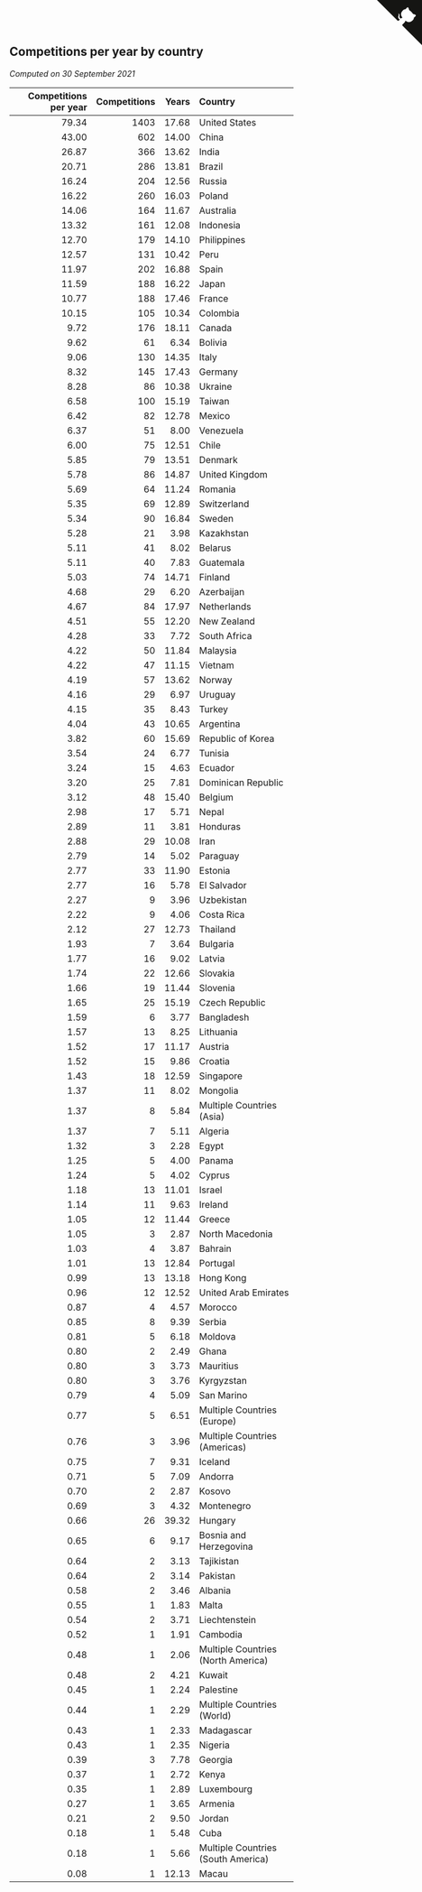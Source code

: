 ## Competitions per year by country

*Computed on 30 September 2021*

| Competitions per year | Competitions | Years | Country |
| ---: | ---: | ---: | :--- |
| 79.34 | 1403 | 17.68 | United States |
| 43.00 | 602 | 14.00 | China |
| 26.87 | 366 | 13.62 | India |
| 20.71 | 286 | 13.81 | Brazil |
| 16.24 | 204 | 12.56 | Russia |
| 16.22 | 260 | 16.03 | Poland |
| 14.06 | 164 | 11.67 | Australia |
| 13.32 | 161 | 12.08 | Indonesia |
| 12.70 | 179 | 14.10 | Philippines |
| 12.57 | 131 | 10.42 | Peru |
| 11.97 | 202 | 16.88 | Spain |
| 11.59 | 188 | 16.22 | Japan |
| 10.77 | 188 | 17.46 | France |
| 10.15 | 105 | 10.34 | Colombia |
| 9.72 | 176 | 18.11 | Canada |
| 9.62 | 61 | 6.34 | Bolivia |
| 9.06 | 130 | 14.35 | Italy |
| 8.32 | 145 | 17.43 | Germany |
| 8.28 | 86 | 10.38 | Ukraine |
| 6.58 | 100 | 15.19 | Taiwan |
| 6.42 | 82 | 12.78 | Mexico |
| 6.37 | 51 | 8.00 | Venezuela |
| 6.00 | 75 | 12.51 | Chile |
| 5.85 | 79 | 13.51 | Denmark |
| 5.78 | 86 | 14.87 | United Kingdom |
| 5.69 | 64 | 11.24 | Romania |
| 5.35 | 69 | 12.89 | Switzerland |
| 5.34 | 90 | 16.84 | Sweden |
| 5.28 | 21 | 3.98 | Kazakhstan |
| 5.11 | 41 | 8.02 | Belarus |
| 5.11 | 40 | 7.83 | Guatemala |
| 5.03 | 74 | 14.71 | Finland |
| 4.68 | 29 | 6.20 | Azerbaijan |
| 4.67 | 84 | 17.97 | Netherlands |
| 4.51 | 55 | 12.20 | New Zealand |
| 4.28 | 33 | 7.72 | South Africa |
| 4.22 | 50 | 11.84 | Malaysia |
| 4.22 | 47 | 11.15 | Vietnam |
| 4.19 | 57 | 13.62 | Norway |
| 4.16 | 29 | 6.97 | Uruguay |
| 4.15 | 35 | 8.43 | Turkey |
| 4.04 | 43 | 10.65 | Argentina |
| 3.82 | 60 | 15.69 | Republic of Korea |
| 3.54 | 24 | 6.77 | Tunisia |
| 3.24 | 15 | 4.63 | Ecuador |
| 3.20 | 25 | 7.81 | Dominican Republic |
| 3.12 | 48 | 15.40 | Belgium |
| 2.98 | 17 | 5.71 | Nepal |
| 2.89 | 11 | 3.81 | Honduras |
| 2.88 | 29 | 10.08 | Iran |
| 2.79 | 14 | 5.02 | Paraguay |
| 2.77 | 33 | 11.90 | Estonia |
| 2.77 | 16 | 5.78 | El Salvador |
| 2.27 | 9 | 3.96 | Uzbekistan |
| 2.22 | 9 | 4.06 | Costa Rica |
| 2.12 | 27 | 12.73 | Thailand |
| 1.93 | 7 | 3.64 | Bulgaria |
| 1.77 | 16 | 9.02 | Latvia |
| 1.74 | 22 | 12.66 | Slovakia |
| 1.66 | 19 | 11.44 | Slovenia |
| 1.65 | 25 | 15.19 | Czech Republic |
| 1.59 | 6 | 3.77 | Bangladesh |
| 1.57 | 13 | 8.25 | Lithuania |
| 1.52 | 17 | 11.17 | Austria |
| 1.52 | 15 | 9.86 | Croatia |
| 1.43 | 18 | 12.59 | Singapore |
| 1.37 | 11 | 8.02 | Mongolia |
| 1.37 | 8 | 5.84 | Multiple Countries (Asia) |
| 1.37 | 7 | 5.11 | Algeria |
| 1.32 | 3 | 2.28 | Egypt |
| 1.25 | 5 | 4.00 | Panama |
| 1.24 | 5 | 4.02 | Cyprus |
| 1.18 | 13 | 11.01 | Israel |
| 1.14 | 11 | 9.63 | Ireland |
| 1.05 | 12 | 11.44 | Greece |
| 1.05 | 3 | 2.87 | North Macedonia |
| 1.03 | 4 | 3.87 | Bahrain |
| 1.01 | 13 | 12.84 | Portugal |
| 0.99 | 13 | 13.18 | Hong Kong |
| 0.96 | 12 | 12.52 | United Arab Emirates |
| 0.87 | 4 | 4.57 | Morocco |
| 0.85 | 8 | 9.39 | Serbia |
| 0.81 | 5 | 6.18 | Moldova |
| 0.80 | 2 | 2.49 | Ghana |
| 0.80 | 3 | 3.73 | Mauritius |
| 0.80 | 3 | 3.76 | Kyrgyzstan |
| 0.79 | 4 | 5.09 | San Marino |
| 0.77 | 5 | 6.51 | Multiple Countries (Europe) |
| 0.76 | 3 | 3.96 | Multiple Countries (Americas) |
| 0.75 | 7 | 9.31 | Iceland |
| 0.71 | 5 | 7.09 | Andorra |
| 0.70 | 2 | 2.87 | Kosovo |
| 0.69 | 3 | 4.32 | Montenegro |
| 0.66 | 26 | 39.32 | Hungary |
| 0.65 | 6 | 9.17 | Bosnia and Herzegovina |
| 0.64 | 2 | 3.13 | Tajikistan |
| 0.64 | 2 | 3.14 | Pakistan |
| 0.58 | 2 | 3.46 | Albania |
| 0.55 | 1 | 1.83 | Malta |
| 0.54 | 2 | 3.71 | Liechtenstein |
| 0.52 | 1 | 1.91 | Cambodia |
| 0.48 | 1 | 2.06 | Multiple Countries (North America) |
| 0.48 | 2 | 4.21 | Kuwait |
| 0.45 | 1 | 2.24 | Palestine |
| 0.44 | 1 | 2.29 | Multiple Countries (World) |
| 0.43 | 1 | 2.33 | Madagascar |
| 0.43 | 1 | 2.35 | Nigeria |
| 0.39 | 3 | 7.78 | Georgia |
| 0.37 | 1 | 2.72 | Kenya |
| 0.35 | 1 | 2.89 | Luxembourg |
| 0.27 | 1 | 3.65 | Armenia |
| 0.21 | 2 | 9.50 | Jordan |
| 0.18 | 1 | 5.48 | Cuba |
| 0.18 | 1 | 5.66 | Multiple Countries (South America) |
| 0.08 | 1 | 12.13 | Macau |


<a href="https://github.com/jonatanklosko/wca_statistics" class="github-corner" aria-label="View source on Github"><svg width="80" height="80" viewBox="0 0 250 250" style="fill:#151513; color:#fff; position: absolute; top: 0; border: 0; right: 0;" aria-hidden="true"><path d="M0,0 L115,115 L130,115 L142,142 L250,250 L250,0 Z"></path><path d="M128.3,109.0 C113.8,99.7 119.0,89.6 119.0,89.6 C122.0,82.7 120.5,78.6 120.5,78.6 C119.2,72.0 123.4,76.3 123.4,76.3 C127.3,80.9 125.5,87.3 125.5,87.3 C122.9,97.6 130.6,101.9 134.4,103.2" fill="currentColor" style="transform-origin: 130px 106px;" class="octo-arm"></path><path d="M115.0,115.0 C114.9,115.1 118.7,116.5 119.8,115.4 L133.7,101.6 C136.9,99.2 139.9,98.4 142.2,98.6 C133.8,88.0 127.5,74.4 143.8,58.0 C148.5,53.4 154.0,51.2 159.7,51.0 C160.3,49.4 163.2,43.6 171.4,40.1 C171.4,40.1 176.1,42.5 178.8,56.2 C183.1,58.6 187.2,61.8 190.9,65.4 C194.5,69.0 197.7,73.2 200.1,77.6 C213.8,80.2 216.3,84.9 216.3,84.9 C212.7,93.1 206.9,96.0 205.4,96.6 C205.1,102.4 203.0,107.8 198.3,112.5 C181.9,128.9 168.3,122.5 157.7,114.1 C157.9,116.9 156.7,120.9 152.7,124.9 L141.0,136.5 C139.8,137.7 141.6,141.9 141.8,141.8 Z" fill="currentColor" class="octo-body"></path></svg></a><style>.github-corner:hover .octo-arm{animation:octocat-wave 560ms ease-in-out}@keyframes octocat-wave{0%,100%{transform:rotate(0)}20%,60%{transform:rotate(-25deg)}40%,80%{transform:rotate(10deg)}}@media (max-width:500px){.github-corner:hover .octo-arm{animation:none}.github-corner .octo-arm{animation:octocat-wave 560ms ease-in-out}}</style>
